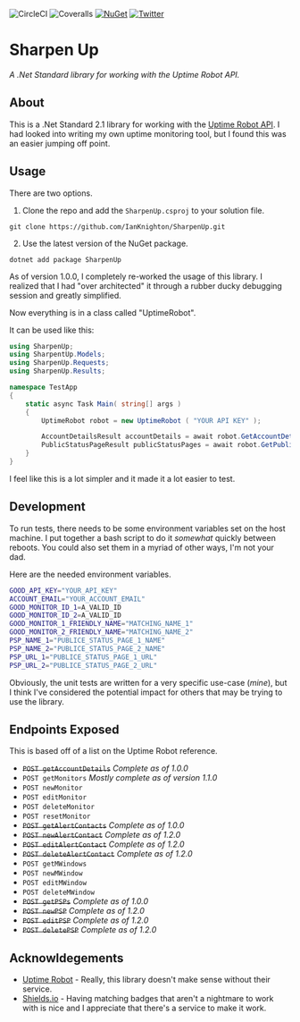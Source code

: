![CircleCI](https://img.shields.io/circleci/build/github/IanKnighton/SharpenUp?label=Circle%20CI&style=for-the-badge&logo=CircleCI)
![Coveralls](https://img.shields.io/coveralls/github/IanKnighton/SharpenUp?style=for-the-badge)
[![NuGet](https://img.shields.io/nuget/v/SharpenUp?color=pink&logo=nuget&style=for-the-badge)](https://www.nuget.org/packages/SharpenUp/)
[![Twitter](https://img.shields.io/twitter/follow/ProbablyNotIan?style=for-the-badge)](https://twitter.com/ProbablyNotIan)

# Sharpen Up

*A .Net Standard library for working with the Uptime Robot API.*

## About

This is a .Net Standard 2.1 library for working with the [Uptime Robot API](https://uptimerobot.com/api). I had looked into writing my own uptime monitoring tool, but I found this was an easier jumping off point. 

## Usage

There are two options.

1) Clone the repo and add the `SharpenUp.csproj` to your solution file. 
```
git clone https://github.com/IanKnighton/SharpenUp.git
```
2) Use the latest version of the NuGet package.
```
dotnet add package SharpenUp
```

As of version 1.0.0, I completely re-worked the usage of this library. I realized that I had "over architected" it through a rubber ducky debugging session and greatly simplified. 

Now everything is in a class called "UptimeRobot".

It can be used like this:

```csharp
using SharpenUp;
using SharpentUp.Models;
using SharpenUp.Requests;
using SharpenUp.Results;

namespace TestApp
{
    static async Task Main( string[] args )
    {
        UptimeRobot robot = new UptimeRobot ( "YOUR API KEY" );

        AccountDetailsResult accountDetails = await robot.GetAccountDetailsAsync();
        PublicStatusPageResult publicStatusPages = await robot.GetPublicStatusPagesAsync();
    }
}
```

I feel like this is a lot simpler and it made it a lot easier to test. 

## Development

To run tests, there needs to be some environment variables set on the host machine. I put together a bash script to do it *somewhat* quickly between reboots. You could also set them in a myriad of other ways, I'm not your dad.

Here are the needed environment variables. 

```bash
GOOD_API_KEY="YOUR_API_KEY"
ACCOUNT_EMAIL="YOUR_ACCOUNT_EMAIL"
GOOD_MONITOR_ID_1=A_VALID_ID
GOOD_MONITOR_ID_2=A_VALID_ID
GOOD_MONITOR_1_FRIENDLY_NAME="MATCHING_NAME_1"
GOOD_MONITOR_2_FRIENDLY_NAME="MATCHING_NAME_2"
PSP_NAME_1="PUBLICE_STATUS_PAGE_1_NAME"
PSP_NAME_2="PUBLICE_STATUS_PAGE_2_NAME"
PSP_URL_1="PUBLICE_STATUS_PAGE_1_URL"
PSP_URL_2="PUBLICE_STATUS_PAGE_2_URL"
```

Obviously, the unit tests are written for a very specific use-case (*mine*), but I think I've considered the potential impact for others that may be trying to use the library. 

## Endpoints Exposed

This is based off of a list on the Uptime Robot reference.

- ~~`POST getAccountDetails`~~ *Complete as of 1.0.0*
- `POST getMonitors` *Mostly complete as of version 1.1.0*
- `POST newMonitor`
- `POST editMonitor`
- `POST deleteMonitor`
- `POST resetMonitor`
- ~~`POST getAlertContacts`~~ *Complete as of 1.0.0*
- ~~`POST newAlertContact`~~ *Complete as of 1.2.0*
- ~~`POST editAlertContact`~~ *Complete as of 1.2.0*
- ~~`POST deleteAlertContact`~~ *Complete as of 1.2.0*
- `POST getMWindows`
- `POST newMWindow`
- `POST editMWindow`
- `POST deleteMWindow`
- ~~`POST getPSPs`~~ *Complete as of 1.0.0*
- ~~`POST newPSP`~~ *Complete as of 1.2.0*
- ~~`POST editPSP`~~ *Complete as of 1.2.0*
- ~~`POST deletePSP`~~ *Complete as of 1.2.0*

## Acknowldegements 

- [Uptime Robot](https://uptimerobot.com/) - Really, this library doesn't make sense without their service. 
- [Shields.io](https://shields.io/) - Having matching badges that aren't a nightmare to work with is nice and I appreciate that there's a service to make it work. 
